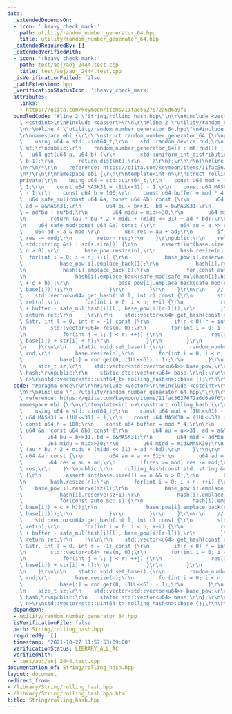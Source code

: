 ```yaml
---
data:
  _extendedDependsOn:
  - icon: ':heavy_check_mark:'
    path: utility/random_number_generator_64.hpp
    title: utility/random_number_generator_64.hpp
  _extendedRequiredBy: []
  _extendedVerifiedWith:
  - icon: ':heavy_check_mark:'
    path: test/aoj/aoj_2444.test.cpp
    title: test/aoj/aoj_2444.test.cpp
  _isVerificationFailed: false
  _pathExtension: hpp
  _verificationStatusIcon: ':heavy_check_mark:'
  attributes:
    links:
    - https://qiita.com/keymoon/items/11fac5627672a6d6a9f6
  bundledCode: "#line 2 \"String/rolling_hash.hpp\"\n\r\n#include <vector>\r\n#include\
    \ <cstdint>\r\n#include <cassert>\r\n\r\n#line 2 \"utility/random_number_generator_64.hpp\"\
    \n\r\n#line 4 \"utility/random_number_generator_64.hpp\"\n#include <random>\r\n\
    \r\nnamespace ebi {\r\n\r\nstruct random_number_generator_64 {\r\nprivate:\r\n\
    \    using u64 = std::uint64_t;\r\n    std::random_device rnd;\r\n    std::mt19937_64\
    \ mt;\r\npublic:\r\n    random_number_generator_64() : mt(rnd()) { }\r\n\r\n \
    \   u64 get(u64 a, u64 b) {\r\n        std::uniform_int_distribution<u64> dist(a,\
    \ b-1);\r\n        return dist(mt);\r\n    }\r\n};\r\n\r\n}\n#line 8 \"String/rolling_hash.hpp\"\
    \n\r\n/*\r\n    reference: https://qiita.com/keymoon/items/11fac5627672a6d6a9f6\r\
    \n*/\r\n\r\nnamespace ebi {\r\n\r\ntemplate<int n>\r\nstruct rolling_hash {\r\n\
    private:\r\n    using u64 = std::uint64_t;\r\n    const u64 mod = (1UL<<61) -\
    \ 1;\r\n    const u64 MASK31 = (1UL<<31) - 1;\r\n    const u64 MASK30 = (1UL<<30)\
    \ - 1;\r\n    const u64 h = 100;\r\n    const u64 buffer = mod * 4;\r\n\r\n  \
    \  u64 safe_mul(const u64 &a, const u64 &b) const {\r\n        u64 au = a>>31,\
    \ ad = a&MASK31;\r\n        u64 bu = b>>31, bd = b&MASK31;\r\n        u64 mid\
    \ = ad*bu + au*bd;\r\n        u64 midu = mid>>30;\r\n        u64 midd = mid&MASK30;\r\
    \n        return (au * bu * 2 + midu + (midd << 31) + ad * bd);\r\n    }\r\n\r\
    \n    u64 safe_mod(const u64 &a) const {\r\n        u64 au = a >> 61;\r\n    \
    \    u64 ad = a & mod;\r\n        u64 res = au + ad;\r\n        if(res >= mod)\
    \ res -= mod;\r\n        return res;\r\n    }\r\npublic:\r\n    rolling_hash(const\
    \ std::string &s) : sz(s.size()) {\r\n        assert(int(base.size()) == n &&\
    \ n > 0);\r\n        base_pow.resize(n);\r\n        hash.resize(n);\r\n      \
    \  for(int i = 0; i < n; ++i) {\r\n            base_pow[i].reserve(sz+1);\r\n\
    \            base_pow[i].emplace_back(1);\r\n            hash[i].reserve(sz+1);\r\
    \n            hash[i].emplace_back(0);\r\n            for(const auto &c: s) {\r\
    \n                hash[i].emplace_back(safe_mod(safe_mul(hash[i].back(), base[i])\
    \ + c + h));\r\n                base_pow[i].emplace_back(safe_mod(safe_mul(base_pow[i].back(),\
    \ base[i])));\r\n            }\r\n        }\r\n    }\r\n\r\n    // [l, r)\r\n\
    \    std::vector<u64> get_hash(int l, int r) const {\r\n        std::vector<u64>\
    \ ret(n);\r\n        for(int i = 0; i < n; ++i) {\r\n            ret[i] = safe_mod(hash[i][r]\
    \ + buffer - safe_mul(hash[i][l], base_pow[i][r-l]));\r\n        }\r\n       \
    \ return ret;\r\n    }\r\n\r\n    std::vector<u64> get_hash(const std::string\
    \ &str, int l = 0, int r = -1) const {\r\n        if(r < 0) r = int(str.size());\r\
    \n        std::vector<u64> res(n, 0);\r\n        for(int i = 0; i < n; ++i) {\r\
    \n            for(int j = l; j < r; ++j) {\r\n                res[i] = safe_mod(safe_mul(res[i],\
    \ base[i]) + str[i] + h);\r\n            }\r\n        }\r\n        return res;\r\
    \n    }\r\n\r\n    static void set_base() {\r\n        random_number_generator_64\
    \ rnd;\r\n        base.resize(n);\r\n        for(int i = 0; i < n; ++i) {\r\n\
    \            base[i] = rnd.get(0, (1UL<<61) - 1);\r\n        }\r\n    }\r\nprivate:\r\
    \n    size_t sz;\r\n    std::vector<std::vector<u64>> base_pow;\r\n    std::vector<std::vector<u64>>\
    \ hash;\r\npublic:\r\n    static std::vector<u64> base;\r\n};\r\n\r\ntemplate<int\
    \ n>\r\nstd::vector<std::uint64_t> rolling_hash<n>::base {};\r\n\r\n}\n"
  code: "#pragma once\r\n\r\n#include <vector>\r\n#include <cstdint>\r\n#include <cassert>\r\
    \n\r\n#include \"../utility/random_number_generator_64.hpp\"\r\n\r\n/*\r\n   \
    \ reference: https://qiita.com/keymoon/items/11fac5627672a6d6a9f6\r\n*/\r\n\r\n\
    namespace ebi {\r\n\r\ntemplate<int n>\r\nstruct rolling_hash {\r\nprivate:\r\n\
    \    using u64 = std::uint64_t;\r\n    const u64 mod = (1UL<<61) - 1;\r\n    const\
    \ u64 MASK31 = (1UL<<31) - 1;\r\n    const u64 MASK30 = (1UL<<30) - 1;\r\n   \
    \ const u64 h = 100;\r\n    const u64 buffer = mod * 4;\r\n\r\n    u64 safe_mul(const\
    \ u64 &a, const u64 &b) const {\r\n        u64 au = a>>31, ad = a&MASK31;\r\n\
    \        u64 bu = b>>31, bd = b&MASK31;\r\n        u64 mid = ad*bu + au*bd;\r\n\
    \        u64 midu = mid>>30;\r\n        u64 midd = mid&MASK30;\r\n        return\
    \ (au * bu * 2 + midu + (midd << 31) + ad * bd);\r\n    }\r\n\r\n    u64 safe_mod(const\
    \ u64 &a) const {\r\n        u64 au = a >> 61;\r\n        u64 ad = a & mod;\r\n\
    \        u64 res = au + ad;\r\n        if(res >= mod) res -= mod;\r\n        return\
    \ res;\r\n    }\r\npublic:\r\n    rolling_hash(const std::string &s) : sz(s.size())\
    \ {\r\n        assert(int(base.size()) == n && n > 0);\r\n        base_pow.resize(n);\r\
    \n        hash.resize(n);\r\n        for(int i = 0; i < n; ++i) {\r\n        \
    \    base_pow[i].reserve(sz+1);\r\n            base_pow[i].emplace_back(1);\r\n\
    \            hash[i].reserve(sz+1);\r\n            hash[i].emplace_back(0);\r\n\
    \            for(const auto &c: s) {\r\n                hash[i].emplace_back(safe_mod(safe_mul(hash[i].back(),\
    \ base[i]) + c + h));\r\n                base_pow[i].emplace_back(safe_mod(safe_mul(base_pow[i].back(),\
    \ base[i])));\r\n            }\r\n        }\r\n    }\r\n\r\n    // [l, r)\r\n\
    \    std::vector<u64> get_hash(int l, int r) const {\r\n        std::vector<u64>\
    \ ret(n);\r\n        for(int i = 0; i < n; ++i) {\r\n            ret[i] = safe_mod(hash[i][r]\
    \ + buffer - safe_mul(hash[i][l], base_pow[i][r-l]));\r\n        }\r\n       \
    \ return ret;\r\n    }\r\n\r\n    std::vector<u64> get_hash(const std::string\
    \ &str, int l = 0, int r = -1) const {\r\n        if(r < 0) r = int(str.size());\r\
    \n        std::vector<u64> res(n, 0);\r\n        for(int i = 0; i < n; ++i) {\r\
    \n            for(int j = l; j < r; ++j) {\r\n                res[i] = safe_mod(safe_mul(res[i],\
    \ base[i]) + str[i] + h);\r\n            }\r\n        }\r\n        return res;\r\
    \n    }\r\n\r\n    static void set_base() {\r\n        random_number_generator_64\
    \ rnd;\r\n        base.resize(n);\r\n        for(int i = 0; i < n; ++i) {\r\n\
    \            base[i] = rnd.get(0, (1UL<<61) - 1);\r\n        }\r\n    }\r\nprivate:\r\
    \n    size_t sz;\r\n    std::vector<std::vector<u64>> base_pow;\r\n    std::vector<std::vector<u64>>\
    \ hash;\r\npublic:\r\n    static std::vector<u64> base;\r\n};\r\n\r\ntemplate<int\
    \ n>\r\nstd::vector<std::uint64_t> rolling_hash<n>::base {};\r\n\r\n}"
  dependsOn:
  - utility/random_number_generator_64.hpp
  isVerificationFile: false
  path: String/rolling_hash.hpp
  requiredBy: []
  timestamp: '2021-10-27 11:57:53+09:00'
  verificationStatus: LIBRARY_ALL_AC
  verifiedWith:
  - test/aoj/aoj_2444.test.cpp
documentation_of: String/rolling_hash.hpp
layout: document
redirect_from:
- /library/String/rolling_hash.hpp
- /library/String/rolling_hash.hpp.html
title: String/rolling_hash.hpp
---
```

